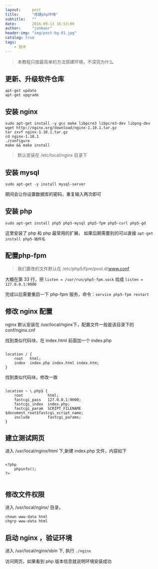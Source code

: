 ```yaml
---
layout:     post
title:      "搭建php环境"
subtitle:   ""
date:       2016-09-13 16:53:00
author:     "junbaor"
header-img: "img/post-bg-01.jpg"
catalog: true
tags:
    - 技术
---
```


> 本教程只按最简单的方法搭建环境，不深究为什么

## 更新、升级软件仓库
```
apt-get update
apt-get upgrade
```

## 安装 nginx
```
sudo apt-get install -y gcc make libpcre3 libpcre3-dev libpng-dev
wget http://nginx.org/download/nginx-1.10.1.tar.gz
tar zxvf nginx-1.10.1.tar.gz
cd nginx-1.10.1
./configure
make && make install
```
> 默认安装在 /etc/local/nginx 目录下  

## 安装 mysql
```
sudo apt-get -y install mysql-server
```
期间会让你设置数据库的密码，重复输入两次即可

## 安装 php
```
sudo apt-get install php5 php5-mysql php5-fpm php5-curl php5-gd 
```
这里安装了 php 和 php 最常用的扩展，
如果后期需要别的可以直接 `apt-get install php5-插件名` 

## 配置php-fpm 
> 我们要改的文件默认在 /etc/php5/fpm/pool.d/www.conf  

大概在第 33 行，把 `listen = /var/run/php5-fpm.sock` 给成 `listen = 127.0.0.1:9000`

完成以后需要重启一下 php-fpm 服务，命令：`service php5-fpm restart`

## 修改 nginx 配置

nginx 默认安装在 /usr/local/nginx下，配置文件一般是该目录下的 conf/nginx.cnf

找到类似代码块，在 index.html 前面加一个 index.php

```

location / {
    root   html;
    index  index.php index.html index.htm;
}

```

找到类似代码块，修改一致

```

location ~ \.php$ {
    root           html;
    fastcgi_pass   127.0.0.1:9000;
    fastcgi_index  index.php;
    fastcgi_param  SCRIPT_FILENAME   $document_root$fastcgi_script_name;
    include        fastcgi_params;
}

```

## 建立测试网页
进入 /usr/local/nginx/html 下,新建 index.php 文件，内容如下

```

<?php
    phpinfo();
?>


```

## 修改文件权限

进入 /usr/local/nginx/ 目录，
```
chown www-data html
chgrp www-data html
```

## 启动 nginx ，验证环境
进入 /usr/local/nginx/sbin 下, 执行 `./nginx`

访问网页，如果看到 php 版本信息就说明环境安装成功
